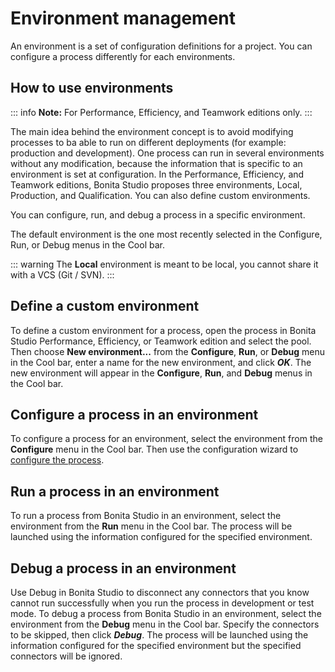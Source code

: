 # Environment management

An environment is a set of configuration definitions for a project. You can configure a process differently for each environments. 

## How to use environments

::: info
**Note:** For Performance, Efficiency, and Teamwork editions only.
:::

The main idea behind the environment concept is to avoid modifying processes to ba able to run on different deployments (for example: production and development).
One process can run in several environments without any modification, because the information that is specific to an environment is set at configuration. In the Performance, Efficiency, and Teamwork editions, Bonita Studio proposes three environments, Local, Production, and Qualification. You can also define custom environments.

You can configure, run, and debug a process in a specific environment.

The default environment is the one most recently selected in the Configure, Run, or Debug menus in the Cool bar.

::: warning
The **Local** environment is meant to be local, you cannot share it with a VCS (Git / SVN).
:::

## Define a custom environment

To define a custom environment for a process, open the process in Bonita Studio Performance, Efficiency, or Teamwork edition and 
select the pool. Then choose **New environment...** from the **Configure**, **Run**, or **Debug** menu in the Cool bar, enter a name for the new environment, and click _**OK**_. The new environment will appear in the  **Configure**, **Run**, and **Debug** menus in the Cool bar.

## Configure a process in an environment

To configure a process for an environment, select the environment from the **Configure** menu in the Cool bar. Then use the configuration wizard to [configure the process](configuring-a-process.md).

## Run a process in an environment

To run a process from Bonita Studio in an environment, select the environment from the **Run** menu in the Cool bar. The process will be launched using the information configured for the specified environment.

## Debug a process in an environment

Use Debug in Bonita Studio to disconnect any connectors that you know cannot run successfully when you run the process in development or test mode. To debug a process from Bonita Studio in an environment, select the environment from the **Debug** menu in the Cool bar. Specify the connectors to be skipped, then click _**Debug**_. The process will be launched using the information configured for the specified environment but the specified connectors will be ignored.
